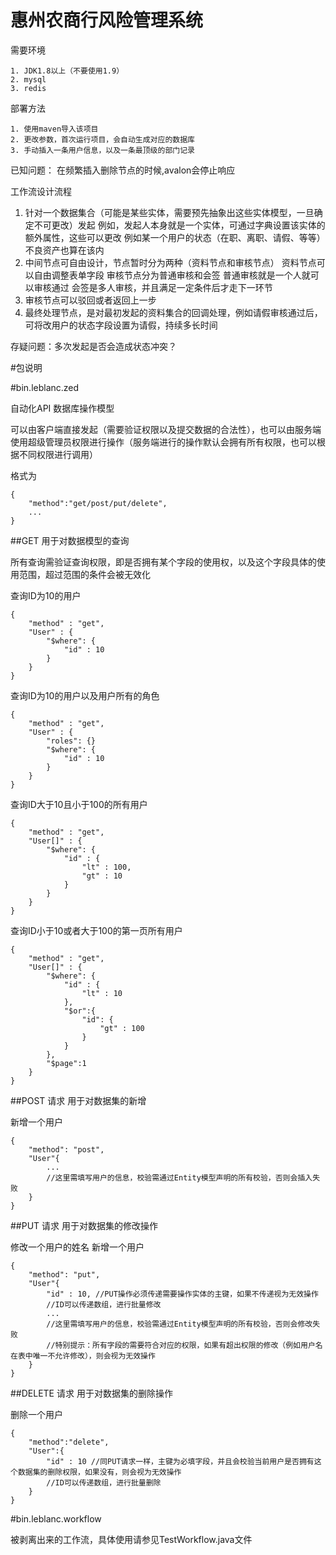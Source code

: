 # 惠州农商行风险管理系统

需要环境

```
1. JDK1.8以上（不要使用1.9）
2. mysql
3. redis
```

部署方法

```
1. 使用maven导入该项目
2. 更改参数，首次运行项目，会自动生成对应的数据库
3. 手动插入一条用户信息，以及一条最顶级的部门记录
```


已知问题：
在频繁插入删除节点的时候,avalon会停止响应


工作流设计流程
1. 针对一个数据集合（可能是某些实体，需要预先抽象出这些实体模型，一旦确定不可更改）发起
例如，发起人本身就是一个实体，可通过字典设置该实体的额外属性，这些可以更改
例如某一个用户的状态（在职、离职、请假、等等）
不良资产也算在该内
2. 中间节点可自由设计，节点暂时分为两种（资料节点和审核节点）
资料节点可以自由调整表单字段
审核节点分为普通审核和会签
普通审核就是一个人就可以审核通过
会签是多人审核，并且满足一定条件后才走下一环节
3. 审核节点可以驳回或者返回上一步
4. 最终处理节点，是对最初发起的资料集合的回调处理，例如请假审核通过后，可将改用户的状态字段设置为请假，持续多长时间

存疑问题：多次发起是否会造成状态冲突？


#包说明

#bin.leblanc.zed

自动化API 数据库操作模型 

可以由客户端直接发起（需要验证权限以及提交数据的合法性），也可以由服务端使用超级管理员权限进行操作（服务端进行的操作默认会拥有所有权限，也可以根据不同权限进行调用）

格式为
```
{
    "method":"get/post/put/delete",
    ...
}
```
##GET
用于对数据模型的查询

所有查询需验证查询权限，即是否拥有某个字段的使用权，以及这个字段具体的使用范围，超过范围的条件会被无效化

查询ID为10的用户
```
{
    "method" : "get",
    "User" : {
        "$where": {
            "id" : 10
        }
    }
}
```

查询ID为10的用户以及用户所有的角色
```
{
    "method" : "get",
    "User" : {
        "roles": {}
        "$where": {
            "id" : 10
        }
    }
}
```


查询ID大于10且小于100的所有用户
```
{
    "method" : "get",
    "User[]" : {
        "$where": {
            "id" : {
                "lt" : 100,
                "gt" : 10
            }
        }
    }
}

```

查询ID小于10或者大于100的第一页所有用户
```
{
    "method" : "get",
    "User[]" : {
        "$where": {
            "id" : {
                "lt" : 10
            },
            "$or":{
                "id": {
                    "gt" : 100
                }
            }
        },
        "$page":1
    }
}

```

##POST 请求
用于对数据集的新增

新增一个用户
```
{
    "method": "post",
    "User"{
        ...
        //这里需填写用户的信息，校验需通过Entity模型声明的所有校验，否则会插入失败
    }
}
```


##PUT 请求
用于对数据集的修改操作

修改一个用户的姓名
新增一个用户
```
{
    "method": "put",
    "User"{
        "id" : 10, //PUT操作必须传递需要操作实体的主键，如果不传递视为无效操作
        //ID可以传递数组，进行批量修改
        ...
        //这里需填写用户的信息，校验需通过Entity模型声明的所有校验，否则会修改失败
        //特别提示：所有字段的需要符合对应的权限，如果有超出权限的修改（例如用户名在表中唯一不允许修改），则会视为无效操作
    }
}
```


##DELETE 请求
用于对数据集的删除操作

删除一个用户
```
{
    "method":"delete",
    "User":{
        "id" : 10 //同PUT请求一样，主键为必填字段，并且会校验当前用户是否拥有这个数据集的删除权限，如果没有，则会视为无效操作
        //ID可以传递数组，进行批量删除
    }
}
```

#bin.leblanc.workflow

被剥离出来的工作流，具体使用请参见TestWorkflow.java文件




